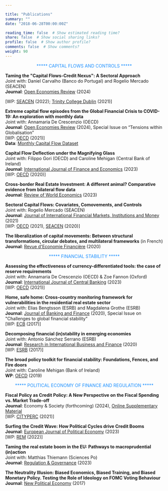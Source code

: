 ```yaml
---

title: "Publications"
summary: ""
date: "2018-06-28T00:00:00Z"

reading_time: false  # Show estimated reading time?
share: false  # Show social sharing links?
profile: false  # Show author profile?
comments: false  # Show comments?
weight: 90
---
```


<p align="center"><span style=color:DodgerBlue>
  ***** CAPITAL FLOWS AND CONTROLS *****  
  </span></p>

**Taming the "Capital Flows-Credit Nexus": A Sectoral Approach**  
Joint with: Daniel Carvalho (Banco do Portugal) and Rogelio Mercado (SEACEN)  
**Journal**: [Open Economies Review](https://link.springer.com/article/10.1007/s11079-024-09762-9?utm_source=rct_congratemailt&utm_medium=email&utm_campaign=nonoa_20240515&utm_content=10.1007/s11079-024-09762-9) (2024) 
 
 [WP: [SEACEN](https://www.seacen.org/download.php?id=702001-100480) (2022); [Trinity College Dublin](https://ideas.repec.org/p/tcd/tcduee/tep0921.html) (2021)]  
  
  **Extreme capital flow episodes from the Global Financial Crisis to COVID-19: An exploration with monthly data**  
Joint with: Annamaria De Crescenzio (OECD)  
**Journal**: [Open Economies Review](https://link.springer.com/article/10.1007/s11079-023-09745-2#Fn4) (2024), Special Issue on “Tensions within Globalisation”  
[WP: [OECD](https://www.oecd-ilibrary.org/docserver/d557b9c4-en.pdf?expires=1629023122&id=id&accname=guest&checksum=264FD240A0AADE3F01A64BEAA79D3936) (2021)]  
**Data**: [Monthly Capital Flow Dataset](https://www.oecd.org/daf/inv/investment-policy/OECD-monthly-capital-flow-dataset.xlsx)  

 **Capital Flow Deflection under the Magnifying Glass**  
Joint with: Filippo Gori (OECD) and Caroline Mehigan (Central Bank of Ireland)  
**Journal**: [International Journal of Finance and Economics](https://onlinelibrary.wiley.com/doi/10.1002/ijfe.2847) (2023)  
[WP: [OECD](https://www.oecd-ilibrary.org/economics/capital-flow-deflection-under-the-magnifying-glass_398180d0-en) (2020)]  

**Cross-border Real Estate Investment: A different animal? Comparative evidence from bilateral flow data**  
**Journal**: [Review of World Economics](https://link.springer.com/article/10.1007/s10290-023-00505-5) (2023)  

  **Sectoral Capital Flows: Covariates, Comovements, and Controls**  
Joint with: Rogelio Mercado (SEACEN)  
**Journal**: [Journal of International Financial Markets, Institutions and Money](https://www.sciencedirect.com/science/article/abs/pii/S1042443121001293) (2021)  
[WP: [OECD](https://www.oecd-ilibrary.org/finance-and-investment/analysing-sectoral-capital-flows_ad9e6b1d-en) (2021), [SEACEN](https://www.seacen.org/publications/RePEc/702001-100471-PDF.pdf) (2020)]  
  
 **The liberalization of capital movements: Between structural transformations, circular debates, and multilateral frameworks** (in French)  
 **Journal**: [Revue d'Economie Financière](https://www.cairn.info/revue-d-economie-financiere-2020-1-page-247.htm) (2020)  

  
<p align="center"><span style=color:DodgerBlue>
  ***** FINANCIAL STABILITY *****  
  </span></p>

**Assessing the effectiveness of currency-differentiated tools: the case of reserve requirements**  
Joint with: Annamaria De Crescenzio (OECD) & Zoe Fannon (Oxford)  
**Journal**: [International Journal of Central Banking](https://www.ijcb.org/journal/ijcb23q5a10.pdf) (2023)  
[WP: [OECD](https://www.oecd-ilibrary.org/fr/finance-and-investment/assessing-the-effectiveness-of-currency-differentiated-tools_e979a657-en) (2021)]    

**Home, safe home: Cross-country monitoring framework for vulnerabilities in the residential real estate sector**  
Joint with: Elias Bengtsson (ESRB) and Magdalena Grothe (ESRB)  
**Journal**: [Journal of Banking and Finance](https://www.sciencedirect.com/science/article/abs/pii/S0378426617302935?via%3Dihub) (2020), Special Issue on "Challenges to global financial stability"  
[WP: [ECB](https://www.ecb.europa.eu/pub/pdf/scpwps/ecb.wp2096.en.pdf) (2017)]    

**Decomposing financial (in)stability in emerging economies**  
Joint with: Antonio Sánchez Serrano (ESRB)  
**Journal**: [Research in International Business and Finance](https://www.sciencedirect.com/science/article/pii/S0275531918309462?dgcid=author#fig0055) (2020)  
[WP: [ESRB](https://www.esrb.europa.eu//pub/pdf/wp/esrbwp39.en.pdf) (2017)]  

**The broad policy toolkit for financial stability: Foundations, Fences, and Fire doors**  
Joint with: Caroline Mehigan (Bank of Ireland)  
**WP**: [OECD](https://www.oecd-ilibrary.org/finance-and-investment/the-broad-policy-toolkit-for-financial-stability_9188f06a-en) (2019)   
  
<p align="center"><span style=color:DodgerBlue>
  ***** POLITICAL ECONOMY OF FINANCE AND REGULATION ***** 
  </span></p>

**Fiscal Policy as Credit Policy: A New Perspective on the Fiscal Spending vs. Market Trade-off**  
**Journal**: Economy & Society (forthcoming) (2024), [Online Supplementary Material](https://github.com/aczf099/academic-kickstart3/blob/master/content/home/E%26S%20supplementary%20material.pdf)  
[WP: [CITYPERC](https://researchcentres.city.ac.uk/__data/assets/pdf_file/0003/607701/CITYPERC-WPS-2021-04-Lepers.pdf) (2021)]   

**Surfing the Credit Wave: How Political Cycles drive Credit Booms**  
**Journal**: [European Journal of Political Economy](https://www.sciencedirect.com/science/article/abs/pii/S0176268023001003) (2023)  
[WP: [REM](https://rem.rc.iseg.ulisboa.pt/wps/pdf/REM_WP_0239_2022.pdf) (2022)]  

  **Taming the real estate boom in the EU: Pathways to macroprudential (in)action**  
Joint with: Matthias Thiemann (Sciences Po)  
**Journal**: [Regulation & Governance](https://onlinelibrary.wiley.com/doi/epdf/10.1111/rego.12529) (2023)  

**The Neutrality Illusion: Biased Economics, Biased Training, and Biased Monetary Policy. Testing the Role of Ideology on FOMC Voting Behaviour**  
**Journal**: [New Political Economy](https://www.tandfonline.com/doi/abs/10.1080/13563467.2017.1332019?journalCode=cnpe20) (2017)  
